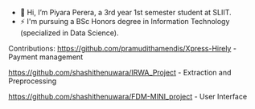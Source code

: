 - 👋 Hi, I’m Piyara Perera, a 3rd year 1st semester student at SLIIT.
- ⚡ I'm pursuing a BSc Honors degree in Information Technology (specialized in Data Science).

Contributions:
https://github.com/pramudithamendis/Xpress-Hirely - Payment management

https://github.com/shashithenuwara/IRWA_Project - Extraction and Preprocessing

https://github.com/shashithenuwara/FDM-MINI_project - User Interface
